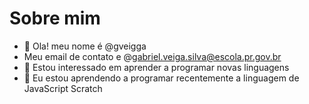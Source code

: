 # Sobre mim 
- 👋 Ola! meu nome é @gveigga 
- Meu email de contato e @gabriel.veiga.silva@escola.pr.gov.br
- 👀 Estou interessado em aprender a programar novas linguagens 
- 🌱 Eu estou aprendendo a programar recentemente a linguagem de JavaScript Scratch
